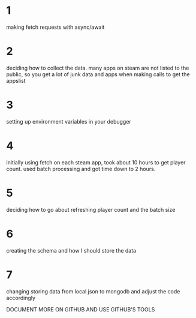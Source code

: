 # 1 
making fetch requests with async/await
# 2
deciding how to collect the data. many apps on steam are not listed to the public, 
so you get a lot of junk data and apps when making calls to get the appslist
# 3 
setting up environment variables in your debugger 
# 4 
initially using fetch on each steam app, took about 10 hours to get player count.
used batch processing and got time down to 2 hours.
# 5 
deciding how to go about refreshing player count and the batch size
# 6 
creating the schema and how I should store the data 
# 7 
changing storing data from local json to mongodb and adjust the code accordingly 



DOCUMENT MORE ON GITHUB AND USE GITHUB'S TOOLS 